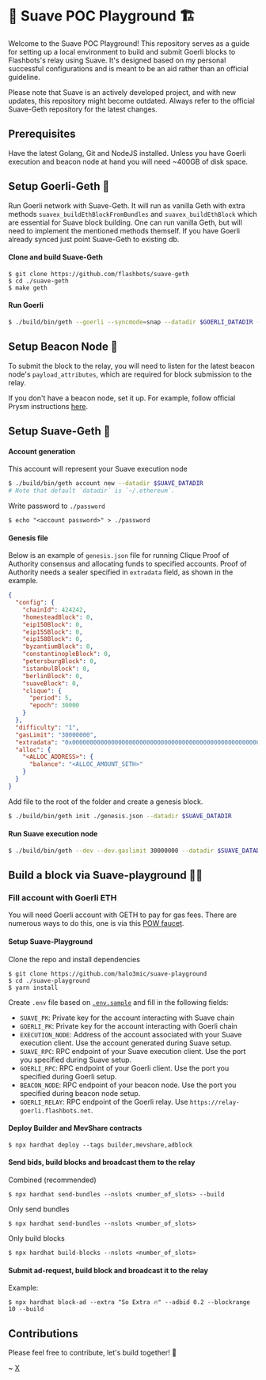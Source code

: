 # 🚧 Suave POC Playground 🏗️

Welcome to the Suave POC Playground! This repository serves as a guide for setting up a local environment to build and submit Goerli blocks to Flashbots's relay using Suave. It's designed based on my personal successful configurations and is meant to be an aid rather than an official guideline.

Please note that Suave is an actively developed project, and with new updates, this repository might become outdated. Always refer to the official Suave-Geth repository for the latest changes.

## Prerequisites
Have the latest Golang, Git and NodeJS installed. Unless you have Goerli execution and beacon node at hand you will need ~400GB of disk space.

## Setup Goerli-Geth 👻
Run Goerli network with Suave-Geth. It will run as vanilla Geth with extra methods 
`suavex_buildEthBlockFromBundles` and `suavex_buildEthBlock` which are essential for Suave block building. One can run vanilla Geth, but will need to implement the mentioned methods themself. If you have Goerli already synced just point Suave-Geth to existing db.

#### Clone and build Suave-Geth

```
$ git clone https://github.com/flashbots/suave-geth
$ cd ./suave-geth
$ make geth
```
#### Run Goerli

```bash
$ ./build/bin/geth --goerli --syncmode=snap --datadir $GOERLI_DATADIR --http --http --http.api eth,net,engine,admin,suavex --http.addr 127.0.0.1 --http.port $GOERLI_RPC_PORT
```
 
## Setup Beacon Node 📡
To submit the block to the relay, you will need to listen for the latest beacon node's `payload_attributes`, which are required for block submission to the relay.

If you don't have a beacon node, set it up. For example, follow official Prysm instructions [here](https://docs.prylabs.network/docs/install/install-with-script).

## Setup Suave-Geth 🤖

#### Account generation 
This account will represent your Suave execution node

```bash
$ ./build/bin/geth account new --datadir $SUAVE_DATADIR
# Note that default `datadir` is `~/.ethereum`.
```
Write password to `./password`
```
$ echo "<account password>" > ./password
```

#### Genesis file

Below is an example of `genesis.json` file for running Clique Proof of Authority consensus and allocating funds to specified accounts. Proof of Authority needs a sealer specified in `extradata` field, as shown in the example.

```json
{
  "config": {
    "chainId": 424242,
    "homesteadBlock": 0,
    "eip150Block": 0,
    "eip155Block": 0,
    "eip158Block": 0,
    "byzantiumBlock": 0,
    "constantinopleBlock": 0,
    "petersburgBlock": 0,
    "istanbulBlock": 0,
    "berlinBlock": 0,
    "suaveBlock": 0,
    "clique": {
      "period": 5,
      "epoch": 30000
    }
  },
  "difficulty": "1",
  "gasLimit": "30000000",
  "extradata": "0x0000000000000000000000000000000000000000000000000000000000000000<SEALER_ADDRESS>0000000000000000000000000000000000000000000000000000000000000000000000000000000000000000000000000000000000000000000000000000000000",
  "alloc": {
    "<ALLOC_ADDRESS>": {
      "balance": "<ALLOC_AMOUNT_SETH>"
    }
  }
}
```
Add file to the root of the folder and create a genesis block.
```bash
$ ./build/bin/geth init ./genesis.json --datadir $SUAVE_DATADIR
```

#### Run Suave execution node
```bash
$ ./build/bin/geth --dev --dev.gaslimit 30000000 --datadir $SUAVE_DATADIR --http --http.addr "127.0.0.1" --http.api "eth,web3,net,clique" --allow-insecure-unlock --unlock $SEALER_ADDRESS --password ./password --ws --suave.eth.remote_endpoint "http://localhost:$GOERLI_RPC_PORT" --miner.gasprice 0
```

## Build a block via Suave-playground 👷‍♂️

### Fill account with Goerli ETH
You will need Goerli account with GETH to pay for gas fees. 
There are numerous ways to do this, one is via this [POW faucet](https://goerli-faucet.pk910.de/).


#### Setup Suave-Playground

Clone the repo and install dependencies
```
$ git clone https://github.com/halo3mic/suave-playground
$ cd ./suave-playground
$ yarn install
```

Create `.env` file based on [`.env.sample`](./.env.sample) and fill in the following fields:
* `SUAVE_PK`: Private key for the account interacting with Suave chain
* `GOERLI_PK`: Private key for the account interacting with Goerli chain
* `EXECUTION_NODE`: Address of the account associated with your Suave execution client. Use the account generated during Suave setup.
* `SUAVE_RPC`: RPC endpoint of your Suave execution client. Use the port you specified during Suave setup.
* `GOERLI_RPC`: RPC endpoint of your Goerli client. Use the port you specified during Goerli setup.
* `BEACON_NODE`: RPC endpoint of your beacon node. Use the port you specified during beacon node setup.
* `GOERLI_RELAY`: RPC endpoint of the Goerli relay. Use `https://relay-goerli.flashbots.net`.

#### Deploy Builder and MevShare contracts
```
$ npx hardhat deploy --tags builder,mevshare,adblock
```

#### Send bids, build blocks and broadcast them to the relay

Combined (recommended)
```
$ npx hardhat send-bundles --nslots <number_of_slots> --build
```

Only send bundles
```
$ npx hardhat send-bundles --nslots <number_of_slots>
```

Only build blocks
```
$ npx hardhat build-blocks --nslots <number_of_slots>
```

#### Submit ad-request, build block and broadcast it to the relay
Example:
```
$ npx hardhat block-ad --extra "So Extra 🔥" --adbid 0.2 --blockrange 10 --build
```


## Contributions
Please feel free to contribute, let's build together! 💪

~ [X](https://twitter.com/MihaLotric)
